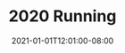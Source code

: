 ---
title: "2020 Running"
date: 2021-01-01T12:01:00-08:00
tags: ["running", "running-annual"]
total_miles_run: 123.67
total_runs: 26
---